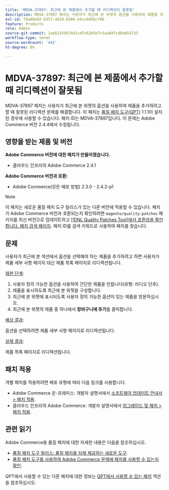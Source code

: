 ```yaml
---
title: 'MDVA-37897: 최근에 본 제품에서 추가할 때 리디렉션이 잘못됨'
description: MDVA-37897 패치는 사용자가 최근에 본 위젯의 옵션을 사용하여 제품을 추가하려고 할 때 잘못된 리디렉션 문제를 해결합니다. 이 패치는 [Quality Patches Tool (QPT)](/help/announcements/adobe-commerce-announcements/magento-quality-patches-released-new-tool-to-self-serve-quality-patches.md) 1.1.1이 설치된 경우 사용할 수 있습니다. 패치 ID는 MDVA-37897입니다. 이 문제는 Adobe Commerce 버전 2.4.4에서 수정됩니다.
exl-id: f0a86e02-b357-4d2d-8386-e9cc045bcf06
feature: Products
role: Admin
source-git-commit: 2aeb2355b74d1cdfc62b5e7c5aa04fcd0a654733
workflow-type: tm+mt
source-wordcount: '442'
ht-degree: 0%

---
```


# MDVA-37897: 최근에 본 제품에서 추가할 때 리디렉션이 잘못됨

MDVA-37897 패치는 사용자가 최근에 본 위젯의 옵션을 사용하여 제품을 추가하려고 할 때 잘못된 리디렉션 문제를 해결합니다. 이 패치는 [품질 패치 도구(QPT)](/help/announcements/adobe-commerce-announcements/magento-quality-patches-released-new-tool-to-self-serve-quality-patches.md) 1.1.1이 설치된 경우에 사용할 수 있습니다. 패치 ID는 MDVA-37897입니다. 이 문제는 Adobe Commerce 버전 2.4.4에서 수정됩니다.

## 영향을 받는 제품 및 버전

**Adobe Commerce 버전에 대한 패치가 만들어졌습니다.**

* 클라우드 인프라의 Adobe Commerce 2.4.1

**Adobe Commerce 버전과 호환:**

* Adobe Commerce(모든 배포 방법) 2.3.0 - 2.4.2-p1

>[!NOTE]
>
>이 패치는 새로운 품질 패치 도구 릴리스가 있는 다른 버전에 적용할 수 있습니다. 패치가 Adobe Commerce 버전과 호환되는지 확인하려면 `magento/quality-patches` 패키지를 최신 버전으로 업데이트하고 [[!DNL Quality Patches Tool]에서 호환성을 확인합니다. 패치 검색 페이지](https://experienceleague.adobe.com/tools/commerce-quality-patches/index.html). 패치 ID를 검색 키워드로 사용하여 패치를 찾습니다.

## 문제

사용자가 최근에 본 섹션에서 옵션을 선택해야 하는 제품을 추가하려고 하면 사용자가 제품 세부 사항 페이지 대신 제품 목록 페이지로 리디렉션됩니다.

<u>재현 단계</u>:

1. 사용자 정의 가능한 옵션을 사용하여 간단한 제품을 만듭니다(유형: 라디오 단추).
1. 제품을 표시하도록 최근에 본 위젯을 구성합니다.
1. 최근에 본 위젯에 표시되도록 사용자 정의 가능한 옵션이 있는 제품을 방문하십시오.
1. 최근에 본 위젯의 제품 중 하나에서 **장바구니에 추가**&#x200B;를 클릭합니다.

<u>예상 결과</u>:

옵션을 선택하려면 제품 세부 사항 페이지로 리디렉션됩니다.

<u>실제 결과</u>:

제품 목록 페이지로 리디렉션됩니다.

## 패치 적용

개별 패치를 적용하려면 배포 유형에 따라 다음 링크를 사용합니다.

* Adobe Commerce 온-프레미스: 개발자 설명서에서 [소프트웨어 업데이트 안내서 > 패치 적용](https://experienceleague.adobe.com/en/docs/commerce-operations/tools/quality-patches-tool/usage).
* 클라우드 인프라의 Adobe Commerce: 개발자 설명서에서 [업그레이드 및 패치 > 패치 적용](https://experienceleague.adobe.com/en/docs/commerce-cloud-service/user-guide/develop/upgrade/apply-patches).

## 관련 읽기

Adobe Commerce용 품질 패치에 대한 자세한 내용은 다음을 참조하십시오.

* [품질 패치 도구 릴리스: 품질 패치를 자체 제공하는 새로운 도구](/help/announcements/adobe-commerce-announcements/magento-quality-patches-released-new-tool-to-self-serve-quality-patches.md).
* [품질 패치 도구를 사용하여 Adobe Commerce 문제에 패치를 사용할 수 있는지 확인](/help/support-tools/patches-available-in-qpt-tool/check-patch-for-magento-issue-with-magento-quality-patches.md).

QPT에서 사용할 수 있는 다른 패치에 대한 정보는 [QPT에서 사용할 수 있는 패치](https://support.magento.com/hc/en-us/sections/360010506631-Patches-available-in-QPT-tool-) 섹션을 참조하십시오.
